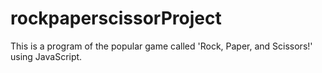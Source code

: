 # rockpaperscissorProject
This is a program of the popular game called 'Rock, Paper, and Scissors!' using JavaScript.
